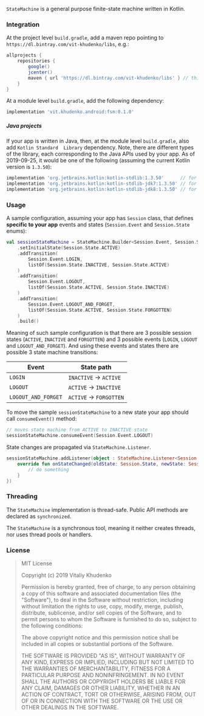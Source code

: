 `StateMachine` is a general purpose finite-state machine written in Kotlin.

### Integration

At the project level `build.gradle`, add a maven repo pointing to `https://dl.bintray.com/vit-khudenko/libs`, e.g.:

```groovy
allprojects {
    repositories {
        google()
        jcenter()
        maven { url 'https://dl.bintray.com/vit-khudenko/libs' } // this is it
    }
}
```

At a module level `build.gradle`, add the following dependency:

```groovy
implementation 'vit.khudenko.android:fsm:0.1.0'
```

##### Java projects

If your app is written in Java, then, at the module level `build.gradle`, also add `Kotlin Standard 
Library` dependency.
Note, there are different types of the library, each corresponding to the Java APIs used by your app.
As of 2019-09-25, it would be one of the following (assuming the current Kotlin version is `1.3.50`):

```groovy
implementation 'org.jetbrains.kotlin:kotlin-stdlib:1.3.50'      // for JDK6 APIs
implementation 'org.jetbrains.kotlin:kotlin-stdlib-jdk7:1.3.50' // for JDK7 APIs
implementation 'org.jetbrains.kotlin:kotlin-stdlib-jdk8:1.3.50' // for JDK8 APIs
```

### Usage

A sample configuration, assuming your app has `Session` class, that defines __specific 
to your app__ events and states (`Session.Event` and `Session.State` enums):

```kotlin
val sessionStateMachine = StateMachine.Builder<Session.Event, Session.State>()
    .setInitialState(Session.State.ACTIVE)
    .addTransition(
        Session.Event.LOGIN,
        listOf(Session.State.INACTIVE, Session.State.ACTIVE)
    )
    .addTransition(
        Session.Event.LOGOUT,
        listOf(Session.State.ACTIVE, Session.State.INACTIVE)
    )
    .addTransition(
        Session.Event.LOGOUT_AND_FORGET,
        listOf(Session.State.ACTIVE, Session.State.FORGOTTEN)
    )
    .build()
```

Meaning of such sample configuration is that there are 3 possible session states 
(`ACTIVE`, `INACTIVE` and `FORGOTTEN`) and 3 possible events (`LOGIN`, `LOGOUT` and `LOGOUT_AND_FORGET`).
And using these events and states there are possible 3 state machine transitions:

|Event              |State path              |
|-------------------|------------------------|
|`LOGIN`            |`INACTIVE` -> `ACTIVE`  |
|`LOGOUT`           |`ACTIVE` -> `INACTIVE`  |
|`LOGOUT_AND_FORGET`|`ACTIVE` -> `FORGOTTEN` |

To move the sample `sessionStateMachine` to a new state your app should call `consumeEvent()` method:

```kotlin
// moves state machine from ACTIVE to INACTIVE state
sessionStateMachine.consumeEvent(Session.Event.LOGOUT)
```

State changes are propagated via `StateMachine.Listener`.

```kotlin
sessionStateMachine.addListener(object : StateMachine.Listener<Session.State> {
    override fun onStateChanged(oldState: Session.State, newState: Session.State) {
        // do something
    }
})
```

### Threading

The `StateMachine` implementation is thread-safe. Public API methods are declared as `synchronized`.

The `StateMachine` is a synchronous tool, meaning it neither creates threads, nor uses thread pools or handlers.

### License


> MIT License
> 
> Copyright (c) 2019 Vitaliy Khudenko
> 
> Permission is hereby granted, free of charge, to any person obtaining a copy
> of this software and associated documentation files (the "Software"), to deal
> in the Software without restriction, including without limitation the rights
> to use, copy, modify, merge, publish, distribute, sublicense, and/or sell
> copies of the Software, and to permit persons to whom the Software is
> furnished to do so, subject to the following conditions:
> 
> The above copyright notice and this permission notice shall be included in all
> copies or substantial portions of the Software.
> 
> THE SOFTWARE IS PROVIDED "AS IS", WITHOUT WARRANTY OF ANY KIND, EXPRESS OR
> IMPLIED, INCLUDING BUT NOT LIMITED TO THE WARRANTIES OF MERCHANTABILITY,
> FITNESS FOR A PARTICULAR PURPOSE AND NONINFRINGEMENT. IN NO EVENT SHALL THE
> AUTHORS OR COPYRIGHT HOLDERS BE LIABLE FOR ANY CLAIM, DAMAGES OR OTHER
> LIABILITY, WHETHER IN AN ACTION OF CONTRACT, TORT OR OTHERWISE, ARISING FROM,
> OUT OF OR IN CONNECTION WITH THE SOFTWARE OR THE USE OR OTHER DEALINGS IN THE
> SOFTWARE.
